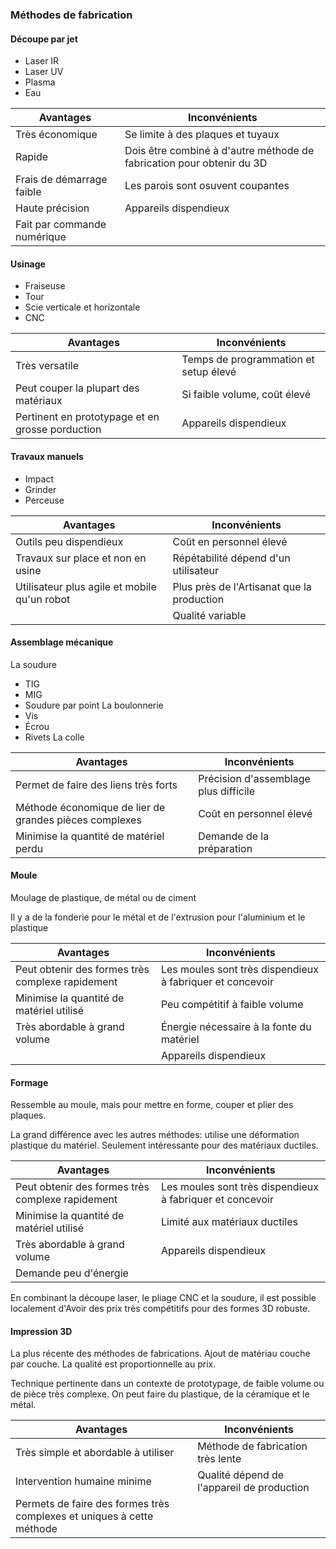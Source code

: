 ### Méthodes de fabrication

#### Découpe par jet
* Laser IR
* Laser UV
* Plasma
* Eau

| Avantages                   | Inconvénients                                                         |
| --------------------------- | --------------------------------------------------------------------- |
| Très économique             | Se limite à des plaques et tuyaux                                     |
| Rapide                      | Dois être combiné à d'autre méthode de fabrication pour obtenir du 3D |
| Frais de démarrage faible   | Les parois sont osuvent coupantes                                     |
| Haute précision             | Appareils dispendieux                                                 |
| Fait par commande numérique |                                                                       |
#### Usinage
* Fraiseuse
* Tour
* Scie verticale et horizontale
* CNC

| Avantages                                        | Inconvénients                         |
| ------------------------------------------------ | ------------------------------------- |
| Très versatile                                   | Temps de programmation et setup élevé |
| Peut couper la plupart des matériaux             | Si faible volume, coût élevé          |
| Pertinent en prototypage et en grosse porduction | Appareils dispendieux                 |
#### Travaux manuels
* Impact
* Grinder
* Perceuse


| Avantages                                    | Inconvénients                              |
| -------------------------------------------- | ------------------------------------------ |
| Outils peu dispendieux                       | Coût en personnel élevé                    |
| Travaux sur place et non en usine            | Répétabilité dépend d'un utilisateur       |
| Utilisateur plus agile et mobile qu'un robot | Plus près de l'Artisanat que la production |
|                                              | Qualité variable                           |
#### Assemblage mécanique

La soudure
* TIG
* MIG
* Soudure par point
La boulonnerie
* Vis
* Écrou
* Rivets
La colle

| Avantages                                              | Inconvénients                         |
| ------------------------------------------------------ | ------------------------------------- |
| Permet de faire des liens très forts                   | Précision d'assemblage plus difficile |
| Méthode économique de lier de grandes pièces complexes | Coût en personnel élevé               |
| Minimise la quantité de matériel perdu                 | Demande de la préparation             |
#### Moule

Moulage de plastique, de métal ou de ciment

Il y a de la fonderie pour le métal et de l'extrusion pour l'aluminium et le plastique


| Avantages                                        | Inconvénients                                             |
| ------------------------------------------------ | --------------------------------------------------------- |
| Peut obtenir des formes très complexe rapidement | Les moules sont très dispendieux à fabriquer et concevoir |
| Minimise la quantité de matériel utilisé         | Peu compétitif à faible volume                            |
| Très abordable à grand volume                    | Énergie nécessaire à la fonte du matériel                 |
|                                                  | Appareils dispendieux                                     |
#### Formage

Ressemble au moule, mais pour mettre en forme, couper et plier des plaques.

La grand différence avec les autres méthodes: utilise une déformation plastique du matériel. Seulement intéressante pour des matériaux ductiles.

| Avantages                                        | Inconvénients                                             |
| ------------------------------------------------ | --------------------------------------------------------- |
| Peut obtenir des formes très complexe rapidement | Les moules sont très dispendieux à fabriquer et concevoir |
| Minimise la quantité de matériel utilisé         | Limité aux matériaux ductiles                             |
| Très abordable à grand volume                    | Appareils dispendieux                                     |
| Demande peu d'énergie                            |                                                           |
En combinant la découpe laser, le pliage CNC et la soudure, il est possible localement d'Avoir des prix très compétitifs pour des formes 3D robuste.

#### Impression 3D

La plus récente des méthodes de fabrications. Ajout de matériau couche par couche. La qualité est proportionnelle au prix.

Technique pertinente dans un contexte de prototypage, de faible volume ou de pièce très complexe. On peut faire du plastique, de la céramique et le métal.

| Avantages                                                             | Inconvénients                              |
| --------------------------------------------------------------------- | ------------------------------------------ |
| Très simple et abordable à utiliser                                   | Méthode de fabrication très lente          |
| Intervention humaine minime                                           | Qualité dépend de l'appareil de production |
| Permets de faire des formes très complexes et uniques à cette méthode |                                            |
